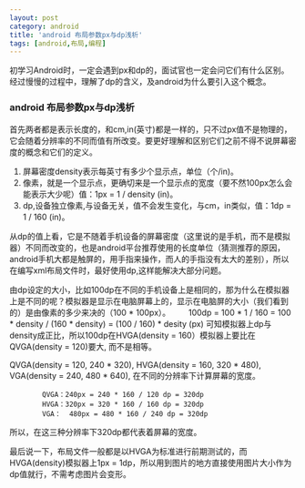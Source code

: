 ```yaml
---
layout: post
category: android
title: 'android 布局参数px与dp浅析'
tags: [android,布局,编程]
---
```


初学习Android时，一定会遇到px和dp的，面试官也一定会问它们有什么区别。经过慢慢的过程中，理解了dp的含义，及android为什么要引入这个概念。

<!-- more -->

### android 布局参数px与dp浅析

首先两者都是表示长度的，和cm,in(英寸)都是一样的，只不过px值不是物理的，它会随着分辨率的不同而值有所改变。要更好理解和区别它们之前不得不说屏幕密度的概念和它们的定义。

1. 屏幕密度density表示每英寸有多少个显示点，单位（个/in)。
1. 像素，就是一个显示点，更确切来是一个显示点的宽度（要不然100px怎么会能表示大少呢）值：1px = 1 / density (in)。
1. dp,设备独立像素,与设备无关，值不会发生变化，与cm，in类似，值：1dp = 1 / 160 (in)。

从dp的值上看，它是不随着手机设备的屏幕密度（这里说的是手机，而不是模拟器）不同而改变的，也是android平台推荐使用的长度单位（猜测推荐的原因，android手机大都是触屏的，用手指来操作，而人的手指没有太大的差别），所以在编写xml布局文件时，最好使用dp,这样能解决大部分问题。

由dp设定的大小，比如100dp在不同的手机设备上是相同的，那为什么在模拟器上是不同的呢？模拟器是显示在电脑屏幕上的，显示在电脑屏的大小（我们看到的）是由像素的多少来决的（100 \* 100px）。
　　100dp = 100 \* 1 / 160 = 100 \* density / (160 \* density) = (100 / 160) \* desity (px)
可知模拟器上dp与density成正比，所以100dp在HVGA(density = 160）模拟器上要比在QVGA(density = 120)要大, 而不是相等。

QVGA(density = 120, 240 * 320), HVGA(density = 160, 320 * 480), VGA(density = 240, 480 * 640), 在不同的分辨率下计算屏幕的宽度。

```
        QVGA：240px = 240 * 160 / 120 dp = 320dp
        HVGA：320px = 320 * 160 / 160 dp = 320dp
        VGA：  480px = 480 * 160 / 240 dp = 320dp
```

所以，在这三种分辨率下320dp都代表着屏幕的宽度。

最后说一下，布局文件一般都是以HVGA为标准进行前期测试的，而HVGA(density)模拟器上1px = 1dp，所以用到图片的地方直接使用图片大小作为dp值就行，不需考虑图片会变形。

